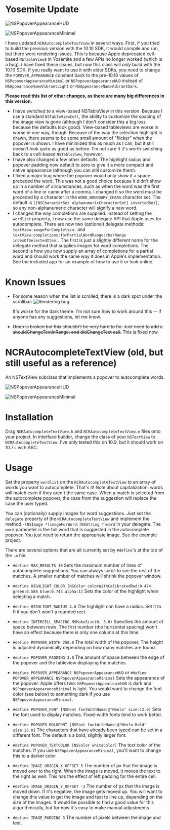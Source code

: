 Yosemite Update
===

![NSPopoverAppearanceHUD](http://i.imgur.com/2OzegJf.png)

![NSPopoverAppearanceMinimal](http://i.imgur.com/GBcKfoY.png)

I have updated `NCRAutocompleteTextView` in several ways. First, if you tried to build the previous version with the 10.10 SDK, it would compile and run, but there were rendering issues. This is because Apple deprecated cell-based `NSTableView`s in Yosemite and a few APIs no longer worked (which is a bug). I have fixed these issues, but now this class will *only* build with the 10.10 SDK. If you really want to use it with older SDKs, you need to change the `POPOVER_APPEARANCE` constant back to the pre-10.10 values of `NSPopoverAppearanceMinimal` or `NSPopoverAppearanceHUD` instead of `NSAppearanceNameVibrantLight` or `NSAppearanceNameVibrantDark`.

**Please read this list of other changes, as there are many big differences in this version.**

- I have switched to a view-based NSTableView in this version. Because I use a standard `NSTableViewCell`, the ability to customize the spacing of the image view is gone (although I don't consider this a big loss because the defaults look good). View-based tableviews are worse in worse in one way, though. Because of the way the selection highlight is drawn, there seems to be some small amount of "flicker" when the popover is shown. I have minimized this as much as I can, but it still doesn't look quite as good as before. I'm not sure if it's worth switching back to a cell-based `NSTableView`, however.
- I have also changed a few other defaults. The highlight radius and popover padding now default to zero to give it a more compact and native appearance (although you can still customize them).
- I fixed a major bug where the popover would only show if a space preceded the word. This was not a good choice because it didn't show up in a number of circumstances, such as when the word was the first word of a line or came after a comma. I changed it so the word must be preceded by a character in the `WORD_BOUNDARY_CHARS` character set. The default is `[[NSCharacterSet alphanumericCharacterSet] invertedSet]`, so any non-alphanumeric character will signify a new word.
- I changed the way completions are supplied. Instead of setting the `wordlist` property, I now use the same delegate API that Apple uses for autocomplete. There are now two (optional) delegate methods: `textView:imageForCompletion:` and `textView:completions:forPartialWordRange:charRange indexOfSelectedItem:`. The first is just a slightly different name for the delegate method that supplies images for word completions. The second is how you now supply an array of completions for a partial word and should work the same way it does in Apple's implementation. See the included app for an example of how to use it or look online.

Known Issues
===
- For some reason when the list is scrolled, there is a dark spot under the scrollbar:
  ![Rendering bug](http://i.imgur.com/Kl1lYQI.png)

  It's worse for the dark theme. I'm not sure how to work around this -- if anyone has any suggestions, let me know.

- <strike>Undo is broken but this shouldn't be very hard to fix. Just need to add a shouldChangeTextInRange: and didChangeText call.</strike> This is fixed now.

NCRAutocompleteTextView (old, but still useful as a reference)
=======================

An NSTextView subclass that implements a popover to autocomplete words.

![NSPopoverAppearanceHUD](http://i.imgur.com/jypp1UW.png)

![NSPopoverAppearanceMinimal](http://i.imgur.com/3v36oFC.png)

Installation
===
Drag `NCRAutocompleteTextView.h` and `NCRAutocompleteTextView.m` files onto your project. In interface builder, change the class of your `NSTextView` to `NCRAutocompleteTextView`. I've only tested this on 10.9, but it should work on 10.7+ with ARC.

Usage
===
Set the property `wordlist` on the `NCRAutocompleteTextView` to an array of words you want to autocomplete. That's it! Note about capitalization: words will match even if they aren't the same case. When a match is selected from the autocomplete popover, the case from the suggestion will replace the case the user typed.

You can (optionally) supply images for word suggestions. Just set the `delegate` property of the `NCRAutocompleteTextView` and implement the method `-(NSImage *)imageForWord:(NSString *)word` in your delegate. The `word` parameter is the full word that is suggested in the autocomplete popover. You just need to return the appropriate image. See the example project.

There are several options that are all currently set by `#define`'s at the top of the `.m` file:
+ `#define MAX_RESULTS 10`
Sets the maximum number of lines of autocomplete suggestions. You can always scroll to see the rest of the matches. A smaller number of matches will shrink the popover window.

+ `#define HIGHLIGHT_COLOR [NSColor colorWithCalibratedRed:0.474 green:0.588 blue:0.743 alpha:1]`
Sets the color of the highlight when selecting a match.

+ `#define HIGHLIGHT_RADIUS 4.0`
The highlight can have a radius. Set it to 0 if you don't won't a rounded rect.

+ `#define INTERCELL_SPACING NSMakeSize(0, 5.0)`
Specifies the amount of space between rows. The first number (the horizontal spacing) won't have an effect because there is only one column at this time.

+ `#define POPOVER_WIDTH 250.0`
The total width of the popover. The height is adjusted dynamically depending on how many matches are found.

+ `#define POPOVER_PADDING 3.0`
The amount of space between the edge of the popover and the tableview displaying the matches.

+ `#define POPOVER_APPEARANCE NSPopoverAppearanceHUD` or `#define POPOVER_APPEARANCE NSPopoverAppearanceMinimal`
Sets the appearance of the popover. Apple offers two: `NSPopoverAppearanceHUD` is dark and `NSPopoverAppearanceMinimal` is light. You would want to change the font color (see below) to something dark if you use `NSPopoverAppearanceMinimal`.

+ `#define POPOVER_FONT [NSFont fontWithName:@"Menlo" size:12.0]`
Sets the font used to display matches. Fixed-width fonts tend to work better.

+ `#define POPOVER_BOLDFONT [NSFont fontWithName:@"Menlo-Bold" size:13.0]`
The characters that have already been typed can be set in a different font. The default is a bold, slightly larger font.

+ `#define POPOVER_TEXTCOLOR [NSColor whiteColor]`
The text color of the matches. If you use `NSPopoverAppearanceMinimal`, you'll want to change this to a darker color

+ `#define IMAGE_ORIGIN_X_OFFSET 5`
The number of px that the image is moved over to the right. When the image is moved, it moves the text to the right as well. This has the effect of left padding for the entire cell.

+ `#define IMAGE_ORIGIN_Y_OFFSET -2`
The number of px that the image is moved down. If it's negative, the image gets moved up. You will want to change this value to get the image and text to line up, depending on the size of the images. It would be possible to find a good value for this algorithmically, but for now it's easy to make manual adjustments.

+ `#define IMAGE_PADDING 3`
The number of pixels between the image and text.
